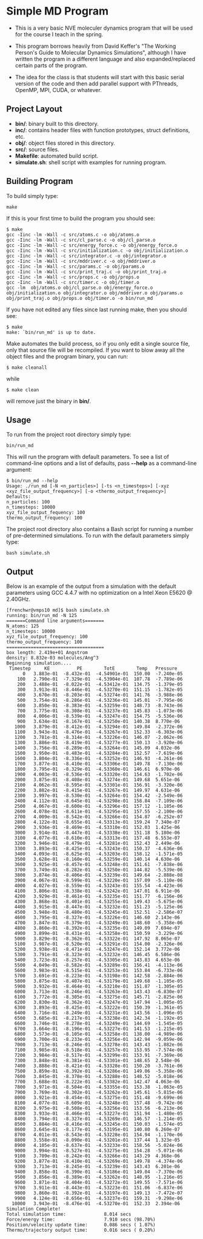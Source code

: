 # Simple MD Program

* This is a very basic NVE moleculer dynamics program that will
be used for the course I teach in the spring.

* This program borrows heavily from David Keffer's "The Working Person's 
Guide to Molecular Dynamics Simulations", although I have written the program in a different
language and also expanded/replaced certain parts of the program.

* The idea for the class is that students will start with this basic
serial version of the code and then add parallel support with PThreads,
OpenMP, MPI, CUDA, or whatever.

## Project Layout

- **bin/**: binary built to this directory.
- **inc/**: contains header files with function prototypes, struct definitions, etc.
- **obj/**: object files stored in this directory.
- **src/**: source files.
- **Makefile**: automated build script.
- **simulate.sh**: shell script with examples for running program.

## Building Program

To build simply type:

```
make
```

If this is your first time to build the program you should see:

```
$ make
gcc -Iinc -lm -Wall -c src/atoms.c -o obj/atoms.o
gcc -Iinc -lm -Wall -c src/cl_parse.c -o obj/cl_parse.o
gcc -Iinc -lm -Wall -c src/energy_force.c -o obj/energy_force.o
gcc -Iinc -lm -Wall -c src/initialization.c -o obj/initialization.o
gcc -Iinc -lm -Wall -c src/integrator.c -o obj/integrator.o
gcc -Iinc -lm -Wall -c src/mddriver.c -o obj/mddriver.o
gcc -Iinc -lm -Wall -c src/params.c -o obj/params.o
gcc -Iinc -lm -Wall -c src/print_traj.c -o obj/print_traj.o
gcc -Iinc -lm -Wall -c src/props.c -o obj/props.o
gcc -Iinc -lm -Wall -c src/timer.c -o obj/timer.o
gcc -lm  obj/atoms.o obj/cl_parse.o obj/energy_force.o obj/initialization.o obj/integrator.o obj/mddriver.o obj/params.o obj/print_traj.o obj/props.o obj/timer.o -o bin/run_md
```

If you have not edited any files since last running make, then you should see:

```
$ make
make: `bin/run_md' is up to date.
```

Make automates the build process, so if you only edit a single source file, only that source file will be recompiled. If you want to blow away all the object files and the program binary, you can run:

```
$ make cleanall
```

while

```
$ make clean
```

will remove just the binary in **bin/**.

## Usage

To run from the project root directory simply type:

```
bin/run_md
```

This will run the program with default parameters. To see a list of command-line options and a list of defaults, pass **--help** as a command-line argument:

```
$ bin/run_md --help
Usage: ./run_md [-N <n_particles>] [-ts <n_timesteps>] [-xyz <xyz_file_output_frequency>] [-o <thermo_output_frequency>]
Defaults:
n_particles: 100
n_timesteps: 10000
xyz_file_output_fequency: 100
thermo_output_frequency: 100
```

The project root directory also contains a Bash script for running a number of pre-determined simulations. To run with the default parameters simply type:

```
bash simulate.sh
```

## Output

Below is an example of the output from a simulation with the default parameters using GCC 4.4.7 with no optimization on a Intel Xeon E5620 @ 2.40GHz.

```
[frenchwr@vmps10 md]$ bash simulate.sh 
running: bin/run_md -N 125
=======Command line arguments=======
N_atoms: 125
n_timesteps: 10000
xyz_file_output_frequency: 100
thermo_output_frequency: 100
====================================
box length: 2.419e+01 Angstrom
density: 8.832e-03 molecules/Ang^3
Beginning simulation....
 Timestep     KE          PE        TotE        Temp   Pressure
      0   3.883e-01  -8.432e-01  -4.54901e-01  150.00  -7.240e-05
    100   2.790e-01  -7.329e-01  -4.53904e-01  107.78  -7.789e-06
    200   3.488e-01  -8.022e-01  -4.53412e-01  134.75  -1.379e-05
    300   3.913e-01  -8.446e-01  -4.53270e-01  151.15  -1.782e-05
    400   3.670e-01  -8.203e-01  -4.53274e-01  141.76  -3.988e-06
    500   3.754e-01  -8.286e-01  -4.53236e-01  145.01  -7.795e-06
    600   3.850e-01  -8.383e-01  -4.53259e-01  148.73  -8.743e-06
    700   3.775e-01  -8.308e-01  -4.53237e-01  145.83  -1.073e-06
    800   4.006e-01  -8.539e-01  -4.53247e-01  154.75  -5.536e-06
    900   3.634e-01  -8.167e-01  -4.53250e-01  140.38  8.770e-06
   1000   3.879e-01  -8.412e-01  -4.53294e-01  149.84  -2.372e-06
   1100   3.943e-01  -8.476e-01  -4.53267e-01  152.33  -6.303e-06
   1200   3.781e-01  -8.314e-01  -4.53226e-01  146.07  -2.062e-06
   1300   3.886e-01  -8.419e-01  -4.53277e-01  150.13  -3.920e-06
   1400   3.756e-01  -8.289e-01  -4.53264e-01  145.09  4.032e-06
   1500   3.950e-01  -8.483e-01  -4.53284e-01  152.57  -7.619e-06
   1600   3.804e-01  -8.336e-01  -4.53252e-01  146.93  -4.261e-06
   1700   3.877e-01  -8.410e-01  -4.53306e-01  149.78  -7.130e-06
   1800   3.795e-01  -8.329e-01  -4.53360e-01  146.61  6.970e-06
   1900   4.003e-01  -8.536e-01  -4.53320e-01  154.63  -1.702e-06
   2000   3.875e-01  -8.408e-01  -4.53274e-01  149.68  5.651e-06
   2100   4.062e-01  -8.595e-01  -4.53301e-01  156.91  -3.320e-06
   2200   3.882e-01  -8.415e-01  -4.53267e-01  149.97  4.631e-06
   2300   3.997e-01  -8.530e-01  -4.53264e-01  154.42  -2.549e-06
   2400   4.112e-01  -8.645e-01  -4.53298e-01  158.84  -7.109e-06
   2500   4.067e-01  -8.600e-01  -4.53296e-01  157.12  -1.185e-06
   2600   4.078e-01  -8.611e-01  -4.53295e-01  157.55  -2.100e-06
   2700   4.009e-01  -8.542e-01  -4.53266e-01  154.87  -6.252e-07
   2800   4.122e-01  -8.655e-01  -4.53313e-01  159.24  7.340e-07
   2900   3.936e-01  -8.469e-01  -4.53310e-01  152.03  1.425e-06
   3000   3.914e-01  -8.447e-01  -4.53338e-01  151.18  5.180e-06
   3100   4.077e-01  -8.610e-01  -4.53313e-01  157.48  6.553e-07
   3200   3.946e-01  -8.479e-01  -4.53281e-01  152.43  2.449e-06
   3300   3.893e-01  -8.425e-01  -4.53243e-01  150.37  -4.636e-06
   3400   4.093e-01  -8.625e-01  -4.53203e-01  158.12  -1.571e-05
   3500   3.628e-01  -8.160e-01  -4.53259e-01  140.14  4.630e-06
   3600   3.925e-01  -8.457e-01  -4.53248e-01  151.61  -7.838e-06
   3700   3.749e-01  -8.282e-01  -4.53250e-01  144.82  -5.539e-06
   3800   3.874e-01  -8.406e-01  -4.53239e-01  149.64  -2.888e-08
   3900   4.067e-01  -8.599e-01  -4.53220e-01  157.09  -5.110e-06
   4000   4.027e-01  -8.559e-01  -4.53243e-01  155.54  -4.423e-06
   4100   3.806e-01  -8.338e-01  -4.53242e-01  147.01  6.911e-06
   4200   3.929e-01  -8.461e-01  -4.53235e-01  151.77  -6.156e-06
   4300   3.868e-01  -8.401e-01  -4.53255e-01  149.43  -5.675e-06
   4400   3.915e-01  -8.447e-01  -4.53232e-01  151.23  -5.125e-06
   4500   3.948e-01  -8.480e-01  -4.53245e-01  152.51  -2.586e-07
   4600   3.795e-01  -8.327e-01  -4.53226e-01  146.60  2.143e-06
   4700   3.847e-01  -8.379e-01  -4.53249e-01  148.60  -5.358e-06
   4800   3.860e-01  -8.392e-01  -4.53235e-01  149.09  7.694e-07
   4900   3.899e-01  -8.431e-01  -4.53258e-01  150.59  -3.229e-06
   5000   3.829e-01  -8.362e-01  -4.53322e-01  147.92  8.065e-07
   5100   3.987e-01  -8.520e-01  -4.53291e-01  154.00  -2.326e-06
   5200   3.938e-01  -8.471e-01  -4.53247e-01  152.14  3.772e-06
   5300   3.791e-01  -8.323e-01  -4.53232e-01  146.45  6.586e-06
   5400   3.723e-01  -8.257e-01  -4.53305e-01  143.83  4.653e-06
   5500   4.049e-01  -8.582e-01  -4.53289e-01  156.41  -4.113e-06
   5600   3.983e-01  -8.515e-01  -4.53253e-01  153.84  -6.733e-06
   5700   3.691e-01  -8.223e-01  -4.53198e-01  142.58  -2.884e-06
   5800   3.875e-01  -8.407e-01  -4.53179e-01  149.68  -1.105e-05
   5900   3.932e-01  -8.464e-01  -4.53210e-01  151.87  -1.305e-05
   6000   3.713e-01  -8.246e-01  -4.53263e-01  143.43  -6.830e-07
   6100   3.772e-01  -8.305e-01  -4.53275e-01  145.71  -2.825e-06
   6200   3.830e-01  -8.362e-01  -4.53247e-01  147.94  -1.005e-05
   6300   3.893e-01  -8.425e-01  -4.53222e-01  150.39  -1.361e-05
   6400   3.716e-01  -8.249e-01  -4.53231e-01  143.56  -1.096e-05
   6500   3.685e-01  -8.217e-01  -4.53238e-01  142.34  -1.192e-05
   6600   3.746e-01  -8.278e-01  -4.53249e-01  144.69  -1.545e-05
   6700   3.664e-01  -8.196e-01  -4.53227e-01  141.53  -1.215e-05
   6800   3.573e-01  -8.105e-01  -4.53258e-01  138.00  -4.989e-06
   6900   3.700e-01  -8.233e-01  -4.53256e-01  142.94  -9.059e-06
   7000   3.713e-01  -8.246e-01  -4.53278e-01  143.43  -1.882e-06
   7100   3.985e-01  -8.518e-01  -4.53257e-01  153.95  -7.574e-06
   7200   3.984e-01  -8.517e-01  -4.53299e-01  153.91  -7.369e-06
   7300   3.848e-01  -8.381e-01  -4.53301e-01  148.65  2.548e-06
   7400   3.888e-01  -8.421e-01  -4.53328e-01  150.20  -3.761e-06
   7500   3.859e-01  -8.392e-01  -4.53286e-01  149.06  -5.358e-06
   7600   3.845e-01  -8.378e-01  -4.53288e-01  148.52  -5.018e-06
   7700   3.688e-01  -8.222e-01  -4.53382e-01  142.47  4.063e-06
   7800   3.971e-01  -8.504e-01  -4.53355e-01  153.38  -1.063e-05
   7900   3.769e-01  -8.302e-01  -4.53262e-01  145.61  -5.815e-06
   8000   3.921e-01  -8.454e-01  -4.53275e-01  151.48  -9.699e-06
   8100   4.077e-01  -8.609e-01  -4.53248e-01  157.48  -9.742e-06
   8200   3.975e-01  -8.508e-01  -4.53256e-01  153.56  -6.213e-06
   8300   3.933e-01  -8.466e-01  -4.53227e-01  151.94  -1.480e-05
   8400   3.794e-01  -8.327e-01  -4.53269e-01  146.57  -1.214e-05
   8500   3.884e-01  -8.416e-01  -4.53245e-01  150.03  -1.574e-05
   8600   3.645e-01  -8.177e-01  -4.53195e-01  140.80  6.260e-07
   8700   4.011e-01  -8.543e-01  -4.53228e-01  154.94  -1.170e-06
   8800   3.558e-01  -8.090e-01  -4.53201e-01  137.44  1.323e-05
   8900   4.105e-01  -8.637e-01  -4.53233e-01  158.56  -5.024e-06
   9000   3.994e-01  -8.527e-01  -4.53275e-01  154.28  -5.071e-06
   9100   3.709e-01  -8.242e-01  -4.53266e-01  143.29  4.368e-06
   9200   3.877e-01  -8.410e-01  -4.53269e-01  149.78  -4.374e-06
   9300   3.713e-01  -8.245e-01  -4.53239e-01  143.43  6.201e-06
   9400   3.858e-01  -8.390e-01  -4.53186e-01  149.04  -7.370e-06
   9500   3.856e-01  -8.389e-01  -4.53262e-01  148.95  -1.216e-05
   9600   3.871e-01  -8.404e-01  -4.53272e-01  149.55  -7.571e-06
   9700   3.911e-01  -8.443e-01  -4.53223e-01  151.06  -6.837e-06
   9800   3.860e-01  -8.392e-01  -4.53197e-01  149.13  -7.472e-07
   9900   4.124e-01  -8.656e-01  -4.53237e-01  159.31  -9.298e-06
  10000   3.943e-01  -8.476e-01  -4.53270e-01  152.33  2.394e-06
Simulation Complete!
Total simulation time:              8.014 secs
Force/energy time:                  7.910 secs (98.70%)
Position/velocity update time:      0.086 secs ( 1.07%)
Thermo/trajectory output time:      0.016 secs ( 0.20%)
```
